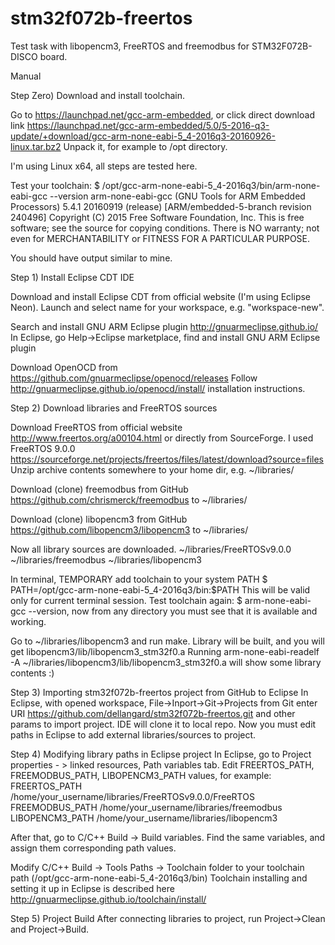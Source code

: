 # stm32f072b-freertos
Test task with libopencm3, FreeRTOS and freemodbus for STM32F072B-DISCO board.

Manual

Step Zero) Download and install toolchain.

Go to https://launchpad.net/gcc-arm-embedded, or click direct download link https://launchpad.net/gcc-arm-embedded/5.0/5-2016-q3-update/+download/gcc-arm-none-eabi-5_4-2016q3-20160926-linux.tar.bz2
Unpack it, for example to /opt directory.

I'm using Linux x64, all steps are tested here.

Test your toolchain:
$ /opt/gcc-arm-none-eabi-5_4-2016q3/bin/arm-none-eabi-gcc --version
arm-none-eabi-gcc (GNU Tools for ARM Embedded Processors) 5.4.1 20160919 (release) [ARM/embedded-5-branch revision 240496]
Copyright (C) 2015 Free Software Foundation, Inc.
This is free software; see the source for copying conditions.  There is NO
warranty; not even for MERCHANTABILITY or FITNESS FOR A PARTICULAR PURPOSE.

You should have output similar to mine.


Step 1) Install Eclipse CDT IDE

Download and install Eclipse CDT from official website (I'm using Eclipse Neon).
Launch and select name for your workspace, e.g. "workspace-new".

Search and install GNU ARM Eclipse plugin http://gnuarmeclipse.github.io/
In Eclipse, go Help->Eclipse marketplace, find and install GNU ARM Eclipse plugin

Download OpenOCD from https://github.com/gnuarmeclipse/openocd/releases
Follow http://gnuarmeclipse.github.io/openocd/install/ installation instructions.

Step 2) Download libraries and FreeRTOS sources

Download FreeRTOS from official website http://www.freertos.org/a00104.html or directly from SourceForge.
I used FreeRTOS 9.0.0 https://sourceforge.net/projects/freertos/files/latest/download?source=files
Unzip archive contents somewhere to your home dir, e.g. ~/libraries/

Download (clone) freemodbus from GitHub https://github.com/chrismerck/freemodbus to ~/libraries/

Download (clone) libopencm3 from GitHub https://github.com/libopencm3/libopencm3 to ~/libraries/

Now all library sources are downloaded.
~/libraries/FreeRTOSv9.0.0
~/libraries/freemodbus
~/libraries/libopencm3

In terminal, TEMPORARY add toolchain to your system PATH
$ PATH=/opt/gcc-arm-none-eabi-5_4-2016q3/bin:$PATH
This will be valid only for current terminal session.
Test toolchain again: $ arm-none-eabi-gcc --version, now from any directory you must see that it is available and working.

Go to ~/libraries/libopencm3 and run make.
Library will be built, and you will get libopencm3/lib/libopencm3_stm32f0.a
Running arm-none-eabi-readelf -A ~/libraries/libopencm3/lib/libopencm3_stm32f0.a will show some library contents :)

Step 3) Importing stm32f072b-freertos project from GitHub to Eclipse
In Eclipse, with opened workspace, File->Inport->Git->Projects from Git enter URI https://github.com/dellangard/stm32f072b-freertos.git and other params to import project.
IDE will clone it to local repo.
Now you must edit paths in Eclipse to add external libraries/sources to project.

Step 4) Modifying library paths in Eclipse project
In Eclipse, go to Project properties - > linked resources, Path variables tab.
Edit FREERTOS_PATH, FREEMODBUS_PATH, LIBOPENCM3_PATH values, for example:
FREERTOS_PATH /home/your_username/libraries/FreeRTOSv9.0.0/FreeRTOS
FREEMODBUS_PATH /home/your_username/libraries/freemodbus
LIBOPENCM3_PATH /home/your_username/libraries/libopencm3

After that, go to C/C++ Build -> Build variables. Find the same variables, and assign them corresponding path values.

Modify C/C++ Build -> Tools Paths -> Toolchain folder to your toolchain path (/opt/gcc-arm-none-eabi-5_4-2016q3/bin)
Toolchain installing and setting it up in Eclipse is described here http://gnuarmeclipse.github.io/toolchain/install/

Step 5) Project Build
After connecting libraries to project, run Project->Clean and Project->Build.
